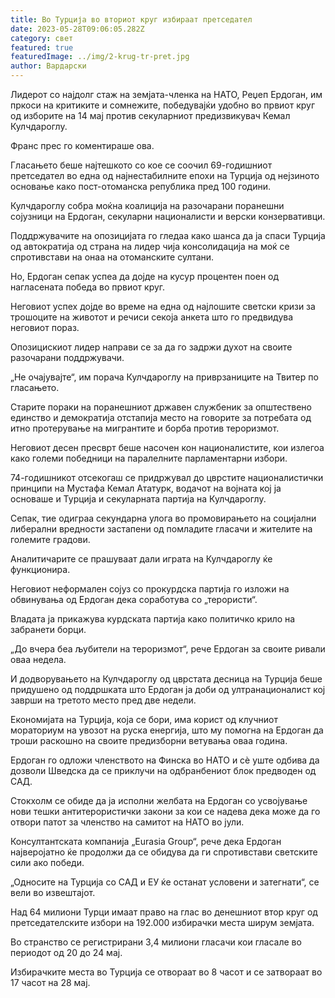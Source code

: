 ```yaml
---
title: Во Турција во вториот круг избираат претседател
date: 2023-05-28T09:06:05.282Z
category: свет
featured: true
featuredImage: ../img/2-krug-tr-pret.jpg
author: Вардарски
---
```

Лидерот со најдолг стаж на земјата-членка на НАТО, Реџеп Ердоган, им пркоси на критиките и сомнежите, победувајќи удобно во првиот круг од изборите на 14 мај против секуларниот предизвикувач Кемал Кулчдароглу.

Франс прес го коментираше ова.

Гласањето беше најтешкото со кое се соочил 69-годишниот претседател во една од најнестабилните епохи на Турција од нејзиното основање како пост-отоманска република пред 100 години.

Кулчдароглу собра моќна коалиција на разочарани поранешни сојузници на Ердоган, секуларни националисти и верски конзервативци.

Поддржувачите на опозицијата го гледаа како шанса да ја спаси Турција од автократија од страна на лидер чија консолидација на моќ се спротивстави на онаа на отоманските султани.

Но, Ердоган сепак успеа да дојде на кусур процентен поен од нагласената победа во првиот круг.

Неговиот успех дојде во време на една од најлошите светски кризи за трошоците на животот и речиси секоја анкета што го предвидува неговиот пораз.

Опозицискиот лидер направи се за да го задржи духот на своите разочарани поддржувачи.

„Не очајувајте“, им порача Кулчдароглу на приврзаниците на Твитер по гласањето.

Старите пораки на поранешниот државен службеник за општествено единство и демократија отстапија место на говорите за потребата од итно протерување на мигрантите и борба против тероризмот.

Неговиот десен пресврт беше насочен кон националистите, кои излегоа како големи победници на паралелните парламентарни избори.

74-годишникот отсекогаш се придржувал до цврстите националистички принципи на Мустафа Кемал Ататурк, водачот на војната кој ја основаше и Турција и секуларната партија на Кулчдароглу.

Сепак, тие одиграа секундарна улога во промовирањето на социјални либерални вредности застапени од помладите гласачи и жителите на големите градови.

Аналитичарите се прашуваат дали играта на Кулчдароглу ќе функционира.

Неговиот неформален сојуз со прокурдска партија го изложи на обвинувања од Ердоган дека соработува со „терористи“.

Владата ја прикажува курдската партија како политичко крило на забранети борци.

„До вчера беа љубители на тероризмот“, рече Ердоган за своите ривали оваа недела.

И додворувањето на Кулчдароглу од цврстата десница на Турција беше придушено од поддршката што Ердоган ја доби од ултранационалист кој заврши на третото место пред две недели.

Економијата на Турција, која се бори, има корист од клучниот мораториум на увозот на руска енергија, што му помогна на Ердоган да троши раскошно на своите предизборни ветувања оваа година.

Ердоган го одложи членството на Финска во НАТО и сè уште одбива да дозволи Шведска да се приклучи на одбранбениот блок предводен од САД.

Стокхолм се обиде да ја исполни желбата на Ердоган со усвојување нови тешки антитерористички закони за кои се надева дека може да го отвори патот за членство на самитот на НАТО во јули.

Консултантската компанија „Eurasia Group“, рече дека Ердоган најверојатно ќе продолжи да се обидува да ги спротивстави светските сили ако победи.

„Односите на Турција со САД и ЕУ ќе останат условени и затегнати“, се вели во извештајот.

Над 64 милиони Турци имаат право на глас во денешниот втор круг од претседателските избори на 192.000 избирачки места ширум земјата.

Во странство се регистрирани 3,4 милиони гласачи кои гласале во периодот од 20 до 24 мај.

Избирачките места во Турција се отвораат во 8 часот и се затвораат во 17 часот на 28 мај.